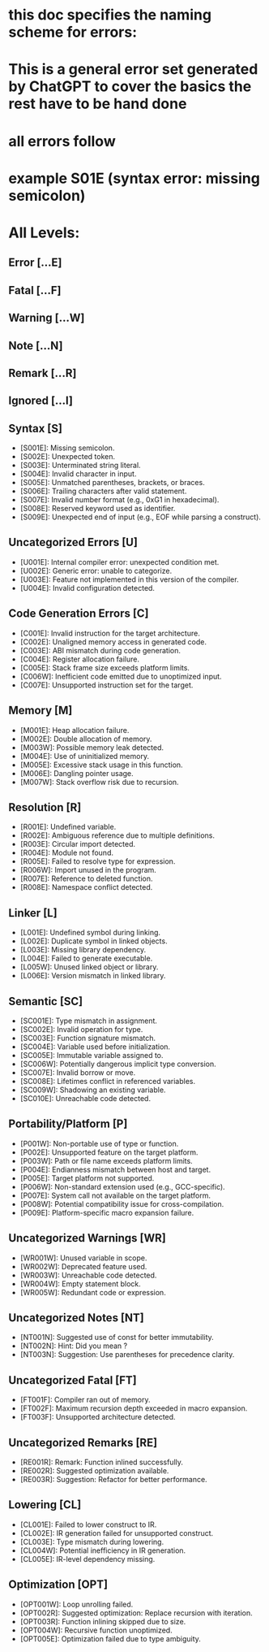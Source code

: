 # this doc specifies the naming scheme for errors:
# This is a general error set generated by ChatGPT to cover the basics the rest have to be hand done
# all errors follow <Category><Number><Level>
# example S01E (syntax error: missing semicolon)

# All Levels:
## Error   [...E]
## Fatal   [...F]
## Warning [...W]
## Note    [...N]
## Remark  [...R]
## Ignored [...I]

## Syntax [S]
- [S001E]: Missing semicolon.
- [S002E]: Unexpected token.
- [S003E]: Unterminated string literal.
- [S004E]: Invalid character in input.
- [S005E]: Unmatched parentheses, brackets, or braces.
- [S006E]: Trailing characters after valid statement.
- [S007E]: Invalid number format (e.g., 0xG1 in hexadecimal).
- [S008E]: Reserved keyword used as identifier.
- [S009E]: Unexpected end of input (e.g., EOF while parsing a construct).

## Uncategorized Errors [U]
- [U001E]: Internal compiler error: unexpected condition met.
- [U002E]: Generic error: unable to categorize.
- [U003E]: Feature not implemented in this version of the compiler.
- [U004E]: Invalid configuration detected.

## Code Generation Errors [C]
- [C001E]: Invalid instruction for the target architecture.
- [C002E]: Unaligned memory access in generated code.
- [C003E]: ABI mismatch during code generation.
- [C004E]: Register allocation failure.
- [C005E]: Stack frame size exceeds platform limits.
- [C006W]: Inefficient code emitted due to unoptimized input.
- [C007E]: Unsupported instruction set for the target.

## Memory [M]
- [M001E]: Heap allocation failure.
- [M002E]: Double allocation of memory.
- [M003W]: Possible memory leak detected.
- [M004E]: Use of uninitialized memory.
- [M005E]: Excessive stack usage in this function.
- [M006E]: Dangling pointer usage.
- [M007W]: Stack overflow risk due to recursion.

## Resolution [R]
- [R001E]: Undefined variable.
- [R002E]: Ambiguous reference due to multiple definitions.
- [R003E]: Circular import detected.
- [R004E]: Module not found.
- [R005E]: Failed to resolve type for expression.
- [R006W]: Import unused in the program.
- [R007E]: Reference to deleted function.
- [R008E]: Namespace conflict detected.

## Linker [L]
- [L001E]: Undefined symbol during linking.
- [L002E]: Duplicate symbol in linked objects.
- [L003E]: Missing library dependency.
- [L004E]: Failed to generate executable.
- [L005W]: Unused linked object or library.
- [L006E]: Version mismatch in linked library.

## Semantic [SC]
- [SC001E]: Type mismatch in assignment.
- [SC002E]: Invalid operation for type.
- [SC003E]: Function signature mismatch.
- [SC004E]: Variable used before initialization.
- [SC005E]: Immutable variable assigned to.
- [SC006W]: Potentially dangerous implicit type conversion.
- [SC007E]: Invalid borrow or move.
- [SC008E]: Lifetimes conflict in referenced variables.
- [SC009W]: Shadowing an existing variable.
- [SC010E]: Unreachable code detected.

## Portability/Platform [P]
- [P001W]: Non-portable use of type or function.
- [P002E]: Unsupported feature on the target platform.
- [P003W]: Path or file name exceeds platform limits.
- [P004E]: Endianness mismatch between host and target.
- [P005E]: Target platform not supported.
- [P006W]: Non-standard extension used (e.g., GCC-specific).
- [P007E]: System call not available on the target platform.
- [P008W]: Potential compatibility issue for cross-compilation.
- [P009E]: Platform-specific macro expansion failure.

## Uncategorized Warnings [WR]
- [WR001W]: Unused variable in scope.
- [WR002W]: Deprecated feature used.
- [WR003W]: Unreachable code detected.
- [WR004W]: Empty statement block.
- [WR005W]: Redundant code or expression.

## Uncategorized Notes [NT]
- [NT001N]: Suggested use of const for better immutability.
- [NT002N]: Hint: Did you mean <identifier>?
- [NT003N]: Suggestion: Use parentheses for precedence clarity.

## Uncategorized Fatal [FT]
- [FT001F]: Compiler ran out of memory.
- [FT002F]: Maximum recursion depth exceeded in macro expansion.
- [FT003F]: Unsupported architecture detected.

## Uncategorized Remarks [RE]
- [RE001R]: Remark: Function inlined successfully.
- [RE002R]: Suggested optimization available.
- [RE003R]: Suggestion: Refactor for better performance.

## Lowering [CL]
- [CL001E]: Failed to lower construct to IR.
- [CL002E]: IR generation failed for unsupported construct.
- [CL003E]: Type mismatch during lowering.
- [CL004W]: Potential inefficiency in IR generation.
- [CL005E]: IR-level dependency missing.

## Optimization [OPT]
- [OPT001W]: Loop unrolling failed.
- [OPT002R]: Suggested optimization: Replace recursion with iteration.
- [OPT003R]: Function inlining skipped due to size.
- [OPT004W]: Recursive function unoptimized.
- [OPT005E]: Optimization failed due to type ambiguity.
